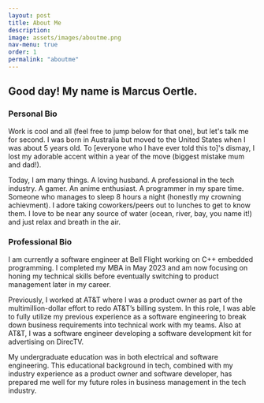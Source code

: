 ```yaml
---
layout: post
title: About Me
description: 
image: assets/images/aboutme.png
nav-menu: true
order: 1
permalink: "aboutme"
---
```


## Good day! My name is Marcus Oertle.

### Personal Bio
Work is cool and all (feel free to jump below for that one), but let's talk me for second. I was born in Australia but moved to the United States when I was about 5 years old. To [everyone who I have ever told this to]'s dismay, I lost my adorable accent within a year of the move (biggest mistake mum and dad!). 

Today, I am many things. A loving husband. A professional in the tech industry. A gamer. An anime enthusiast. A programmer in my spare time. Someone who manages to sleep 8 hours a night (honestly my crowning achievment). I adore taking coworkers/peers out to lunches to get to know them. I love to be near any source of water (ocean, river, bay, you name it!) and just relax and breath in the air. 


### Professional Bio
I am currently a software engineer at Bell Flight working on C++ embedded programming. I completed my MBA in May 2023 and am now focusing on honing my technical skills before eventually switching to product management later in my career.

Previously, I worked at AT&T where I was a product owner as part of the multimillion-dollar effort to redo AT&T’s billing system. In this role, I was able to fully utilize my previous experience as a software engineering to break down business requirements into technical work with my teams. Also at AT&T, I was a software engineer developing a software development kit for advertising on DirecTV. 

My undergraduate education was in both electrical and software engineering. This educational background in tech, combined with my industry experience as a product owner and software developer, has prepared me well for my future roles in business management in the tech industry.
